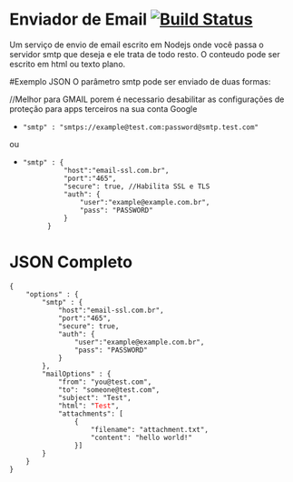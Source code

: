 # Enviador de Email [![Build Status](https://travis-ci.org/DigithoBrasil/enviadordeemail.svg?branch=master)](https://travis-ci.org/DigithoBrasil/enviadordeemail)
Um serviço de envio de email escrito em Nodejs onde você passa o servidor smtp que deseja e ele trata de todo resto. O conteudo pode ser escrito em html ou texto plano.

#Exemplo JSON
O parâmetro smtp pode ser enviado de duas formas:

//Melhor para GMAIL porem é necessario desabilitar as configurações de proteção para apps terceiros na sua conta Google
- <pre><code>"smtp" : "smtps://example@test.com:password@smtp.test.com"</pre></code>

ou

- <pre><code>"smtp" : {
			"host":"email-ssl.com.br",	
			"port":"465",
			"secure": true, //Habilita SSL e TLS
			"auth": {
				"user":"example@example.com.br", 
				"pass": "PASSWORD"
			}
		}</pre></code>

# JSON Completo
<pre><code>{
	"options" : {
		"smtp" : {
			"host":"email-ssl.com.br",	
			"port":"465",
			"secure": true,
			"auth": {
				"user":"example@example.com.br", 
				"pass": "PASSWORD"
			}
		},
		"mailOptions" : {
		    "from": "you@test.com", 
		    "to": "someone@test.com", 
		    "subject": "Test", 
		    "html": "<span style='color: red;'>Test</span>",
		    "attachments": [
		        {
		            "filename": "attachment.txt",
		            "content": "hello world!"
		        }]
		}
	}
}</pre></code>
